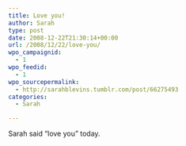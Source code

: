 ```yaml
---
title: Love you!
author: Sarah
type: post
date: 2008-12-22T21:30:14+00:00
url: /2008/12/22/love-you/
wpo_campaignid:
  - 1
wpo_feedid:
  - 1
wpo_sourcepermalink:
  - http://sarahblevins.tumblr.com/post/66275493
categories:
  - Sarah

---
```

Sarah said “love you” today.